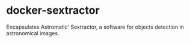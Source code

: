 # docker-sextractor
Encapsulates Astromatic' Sextractor, a software for objects detection in astronomical images.
